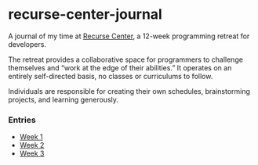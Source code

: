 # recurse-center-journal

A journal of my time at [Recurse Center](https://www.recurse.com), a 12-week programming retreat for developers.

The retreat provides a collaborative space for programmers to challenge themselves and “work at the edge of their abilities.” It operates on an entirely self-directed basis, no classes or curriculums to follow.

Individuals are responsible for creating their own schedules, brainstorming projects, and learning generously.

### Entries

- [Week 1](Week1.md)
- [Week 2](Week2.md)
- [Week 3](Week3.md)
